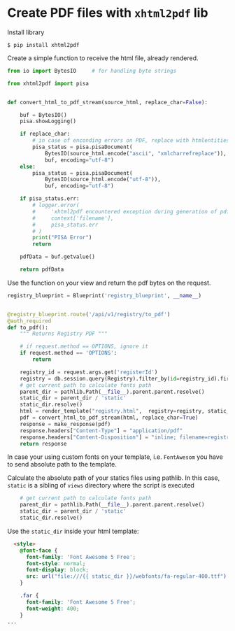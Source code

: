 # Create PDF files with `xhtml2pdf` lib

Install library

    $ pip install xhtml2pdf

Create a simple function to receive the html file, already rendered.

```python
from io import BytesIO     # for handling byte strings

from xhtml2pdf import pisa


def convert_html_to_pdf_stream(source_html, replace_char=False):

    buf = BytesIO()
    pisa.showLogging()

    if replace_char:
        # in case of enconding errors on PDF, replace with htmlentities
        pisa_status = pisa.pisaDocument(
            BytesIO(source_html.encode("ascii", "xmlcharrefreplace")),
            buf, encoding="utf-8")
    else:
        pisa_status = pisa.pisaDocument(
            BytesIO(source_html.encode("utf-8")),
            buf, encoding="utf-8")

    if pisa_status.err:
        # logger.error(
        #     'xhtml2pdf encountered exception during generation of pdf %s: %s',
        #     context['filename'],
        #     pisa_status.err
        # )
        print("PISA Error")
        return

    pdfData = buf.getvalue()

    return pdfData
```

Use the function on your view and return the pdf bytes on the request.

```python
registry_blueprint = Blueprint('registry_blueprint', __name__)


@registry_blueprint.route('/api/v1/registry/to_pdf')
@auth_required
def to_pdf():
    """ Returns Registry PDF """

    # if request.method == OPTIONS, ignore it
    if request.method == 'OPTIONS':
        return

    registry_id = request.args.get('registerId')
    registry = db.session.query(Registry).filter_by(id=registry_id).first()
    # get current path to calculate fonts path
    parent_dir = pathlib.Path(__file__).parent.parent.resolve()
    static_dir = parent_dir / 'static'
    static_dir.resolve()
    html = render_template("registry.html",  registry=registry, static_dir=static_dir)
    pdf = convert_html_to_pdf_stream(html, replace_char=True)
    response = make_response(pdf)
    response.headers["Content-Type"] = "application/pdf"
    response.headers["Content-Disposition"] = "inline; filename=registro_{}.pdf".format(registry.id)
    return response
```

In case your using custom fonts on your template, i.e. `FontAwesom` you have to send absolute path to the template.

Calculate the absolute path of your statics files using pathlib.   In this case, `static` is a sibling of `views` directory where the script is executed

```python
    # get current path to calculate fonts path
    parent_dir = pathlib.Path(__file__).parent.parent.resolve()
    static_dir = parent_dir / 'static'
    static_dir.resolve()
```

Use the `static_dir` inside your html template:

```html
  <style>
    @font-face {
      font-family: 'Font Awesome 5 Free';
      font-style: normal;
      font-display: block;
      src: url("file:///{{ static_dir }}/webfonts/fa-regular-400.ttf") format("truetype");
    }

    .far {
      font-family: 'Font Awesome 5 Free';
      font-weight: 400;
    }
...
```
